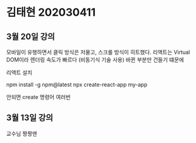 # 김태현 202030411



## 3월 20일 강의
모바일이 유행하면서 클릭 방식은 저물고, 스크롤 방식이 히트했다.
리액트는 Virtual DOM이라 렌더링 속도가 빠르다 (비동기식 기술 사용)
바뀐 부분만 건들기 떄문에

리액트 설치

npm install -g npm@latest
npx create-react-app my-app 

안되면 create 명령어 여러번 

## 3월 13일 강의
교수님 짱짱맨